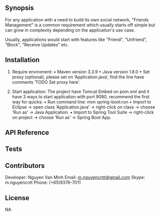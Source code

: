 ## Synopsis

For any application with a need to build its own social network, "Friends Management" is a common requirement which usually starts off simple but can grow in complexity depending on the application's use case.

Usually, applications would start with features like "Friend", "Unfriend", "Block", "Receive Updates" etc.

## Installation

1.	Require enviroment:
	•	Maven version 3.3.9
	•	Java version 1.8.0
	•	Set proxy (optional), please set on ‘Application.java’, find the line have comments ‘TODO Set proxy here’.

2.	Start application:
	The project have Tomcat Embed on pom.xml and it have 3 ways to start application with port 9090, recommend the first way for quicks:
	•	Run command line: mvn spring-boot:run
	•	Import to Eclipse -> open class ‘Application.java’ -> right-click on class -> choose ‘Run as’ -> Java Application.
	•	Import to Spring Tool Suite -> right-click on project -> choose ‘Run as’ -> Spring Boot App.

## API Reference



## Tests



## Contributors
Developer: Nguyen Van Minh
Email: m.nguyencntt@gmail.com
Skype: m.nguyencntt
Phone: (+65)9376-7011

## License
NA
